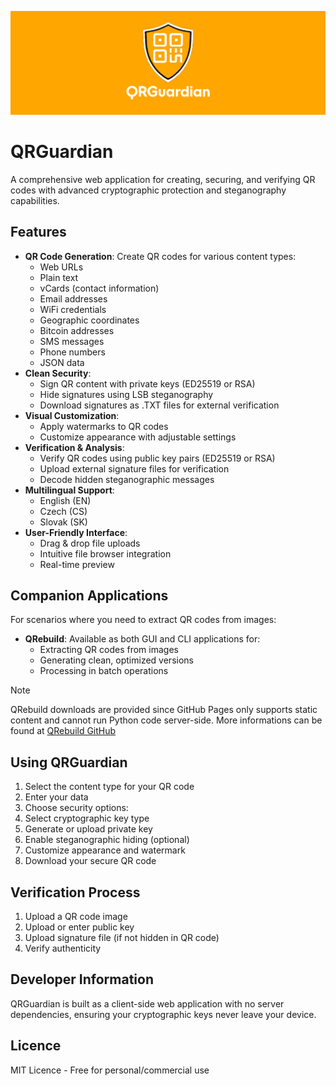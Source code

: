 <p align="center">
    <img src="img/QRGuardian-logo-wide.png">
</p>

# QRGuardian

A comprehensive web application for creating, securing, and verifying QR codes with advanced cryptographic protection and steganography capabilities.

## Features

- **QR Code Generation**: Create QR codes for various content types:
  - Web URLs
  - Plain text
  - vCards (contact information)
  - Email addresses
  - WiFi credentials
  - Geographic coordinates
  - Bitcoin addresses
  - SMS messages
  - Phone numbers
  - JSON data
- **Clean Security**:
  - Sign QR content with private keys (ED25519 or RSA)
  - Hide signatures using LSB steganography
  - Download signatures as .TXT files for external verification
- **Visual Customization**:
  - Apply watermarks to QR codes
  - Customize appearance with adjustable settings
- **Verification & Analysis**:
  - Verify QR codes using public key pairs (ED25519 or RSA)
  - Upload external signature files for verification
  - Decode hidden steganographic messages
- **Multilingual Support**:
  - English (EN)
  - Czech (CS)
  - Slovak (SK)
- **User-Friendly Interface**:
  - Drag & drop file uploads
  - Intuitive file browser integration
  - Real-time preview


## Companion Applications

For scenarios where you need to extract QR codes from images:

- **QRebuild**: Available as both GUI and CLI applications for:
  - Extracting QR codes from images
  - Generating clean, optimized versions
  - Processing in batch operations

> [!NOTE]
> QRebuild downloads are provided since GitHub Pages only supports static content and cannot run Python code server-side.
> More informations can be found at [QRebuild GitHub](https://github.com/Pipousek/QRebuild)

## Using QRGuardian
1. Select the content type for your QR code
1. Enter your data
1. Choose security options:
  1. Select cryptographic key type
  1. Generate or upload private key
  1. Enable steganographic hiding (optional)
1. Customize appearance and watermark
1. Download your secure QR code

## Verification Process
1. Upload a QR code image
1. Upload or enter public key
1. Upload signature file (if not hidden in QR code)
1. Verify authenticity

## Developer Information
QRGuardian is built as a client-side web application with no server dependencies, ensuring your cryptographic keys never leave your device.

## Licence

MIT Licence - Free for personal/commercial use